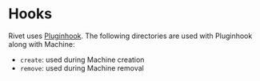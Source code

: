 # Hooks
Rivet uses [Pluginhook](https://github.com/progium/pluginhook).  The following
directories are used with Pluginhook along with Machine:

- `create`: used during Machine creation
- `remove`: used during Machine removal
